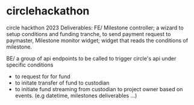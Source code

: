 # circlehackathon
circle hackthon 2023
Deliverables:
FE/
Milestone controller; a wizard to setup conditions and funding tranche, to send payment request to paymaster, 
Milestone monitor widget; widget that reads the conditions of milestone.

BE/
a group of api endpoints to be called to trigger circle's api under specific conditions 
- to request for for fund
- to initate transfer of fund to custodian
- to initiate fund streaming from custodian to project owner based on events. (e.g datetime, milestones deliverables ...)
